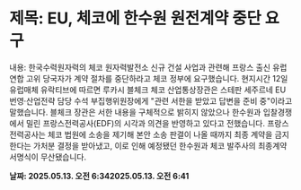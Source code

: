 # **제목: EU, 체코에 한수원 원전계약 중단 요구**

  내용: 한국수력원자력의 체코 원자력발전소 신규 건설 사업과 관련해 프랑스 출신 유럽연합 고위 당국자가 계약 절차를 중단하라고 체코 정부에 요구했습니다. 현지시간 12일 유럽매체 유락티브에 따르면 루카시 블체크 체코 산업통상장관은 스테판 세주르네 EU 번영·산업전략 담당 수석 부집행위원장에게 "관련 서한을 받았고 답변을 준비 중"이라고 말했습니다. 블체크 장관은 서한 내용을 구체적으로 밝히지 않았으나 한수원과 입찰경쟁에서 밀린 프랑스전력공사(EDF)의 시각과 의견을 반영하고 있다고 전했습니다. 프랑스전력공사는 체코 법원에 소송을 제기해 본안 소송 판결이 나올 때까지 최종 계약을 금지한다는 가처분 결정을 받아냈고, 이로 인해 예정됐던 한수원과 체코 발주사의 최종계약 서명식이 무산됐습니다.

  **날짜: 2025.05.13. 오전 6:342025.05.13. 오전 6:41**